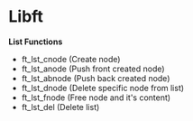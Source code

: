 Libft
===========

**List Functions**
- ft_lst_cnode    (Create node)
- ft_lst_anode    (Push front created node)
- ft_lst_abnode   (Push back created node)
- ft_lst_dnode    (Delete specific node from list)
- ft_lst_fnode    (Free node and it's content)
- ft_lst_del      (Delete list)
